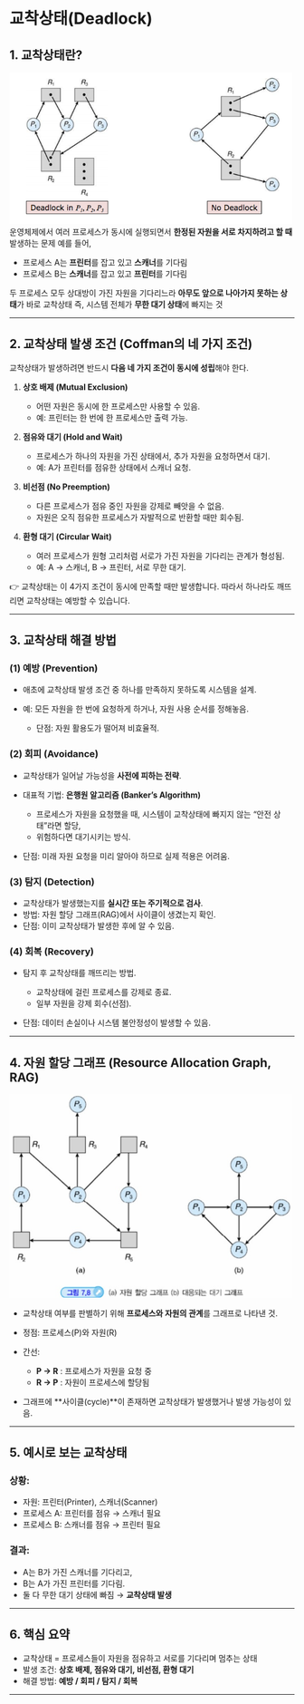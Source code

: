 # 교착상태(Deadlock)

## 1. 교착상태란?
<img src="./images/교착상태1.png" alt="교착상태1" width="500"/><br/>
운영체제에서 여러 프로세스가 동시에 실행되면서 **한정된 자원을 서로 차지하려고 할 때** 발생하는 문제
예를 들어,

* 프로세스 A는 **프린터**를 잡고 있고 **스캐너**를 기다림
* 프로세스 B는 **스캐너**를 잡고 있고 **프린터**를 기다림

두 프로세스 모두 상대방이 가진 자원을 기다리느라 **아무도 앞으로 나아가지 못하는 상태**가 바로 교착상태
즉, 시스템 전체가 **무한 대기 상태**에 빠지는 것

---

## 2. 교착상태 발생 조건 (Coffman의 네 가지 조건)

교착상태가 발생하려면 반드시 **다음 네 가지 조건이 동시에 성립**해야 한다.

1. **상호 배제 (Mutual Exclusion)**

   * 어떤 자원은 동시에 한 프로세스만 사용할 수 있음.
   * 예: 프린터는 한 번에 한 프로세스만 출력 가능.

2. **점유와 대기 (Hold and Wait)**

   * 프로세스가 하나의 자원을 가진 상태에서, 추가 자원을 요청하면서 대기.
   * 예: A가 프린터를 점유한 상태에서 스캐너 요청.

3. **비선점 (No Preemption)**

   * 다른 프로세스가 점유 중인 자원을 강제로 빼앗을 수 없음.
   * 자원은 오직 점유한 프로세스가 자발적으로 반환할 때만 회수됨.

4. **환형 대기 (Circular Wait)**

   * 여러 프로세스가 원형 고리처럼 서로가 가진 자원을 기다리는 관계가 형성됨.
   * 예: A → 스캐너, B → 프린터, 서로 무한 대기.

👉 교착상태는 이 4가지 조건이 동시에 만족할 때만 발생합니다.
따라서 하나라도 깨뜨리면 교착상태는 예방할 수 있습니다.

---

## 3. 교착상태 해결 방법

### (1) 예방 (Prevention)

* 애초에 교착상태 발생 조건 중 하나를 만족하지 못하도록 시스템을 설계.
* 예: 모든 자원을 한 번에 요청하게 하거나, 자원 사용 순서를 정해놓음.

  * 단점: 자원 활용도가 떨어져 비효율적.

### (2) 회피 (Avoidance)

* 교착상태가 일어날 가능성을 **사전에 피하는 전략**.
* 대표적 기법: **은행원 알고리즘 (Banker’s Algorithm)**

  * 프로세스가 자원을 요청했을 때, 시스템이 교착상태에 빠지지 않는 “안전 상태”라면 할당,
  * 위험하다면 대기시키는 방식.
* 단점: 미래 자원 요청을 미리 알아야 하므로 실제 적용은 어려움.

### (3) 탐지 (Detection)

* 교착상태가 발생했는지를 **실시간 또는 주기적으로 검사**.
* 방법: 자원 할당 그래프(RAG)에서 사이클이 생겼는지 확인.
* 단점: 이미 교착상태가 발생한 후에 알 수 있음.

### (4) 회복 (Recovery)

* 탐지 후 교착상태를 깨뜨리는 방법.

  * 교착상태에 걸린 프로세스를 강제로 종료.
  * 일부 자원을 강제 회수(선점).
* 단점: 데이터 손실이나 시스템 불안정성이 발생할 수 있음.

---

## 4. 자원 할당 그래프 (Resource Allocation Graph, RAG)
<img src="./images/교착상태2.jpeg" alt="교착상태2" width="500"/><br/>

* 교착상태 여부를 판별하기 위해 **프로세스와 자원의 관계**를 그래프로 나타낸 것.
* 정점: 프로세스(P)와 자원(R)
* 간선:

  * **P → R** : 프로세스가 자원을 요청 중
  * **R → P** : 자원이 프로세스에 할당됨
* 그래프에 **사이클(cycle)**이 존재하면 교착상태가 발생했거나 발생 가능성이 있음.

---

## 5. 예시로 보는 교착상태

### 상황:

* 자원: 프린터(Printer), 스캐너(Scanner)
* 프로세스 A: 프린터를 점유 → 스캐너 필요
* 프로세스 B: 스캐너를 점유 → 프린터 필요

### 결과:

* A는 B가 가진 스캐너를 기다리고,
* B는 A가 가진 프린터를 기다림.
* 둘 다 무한 대기 상태에 빠짐 → **교착상태 발생**

---

## 6. 핵심 요약

* 교착상태 = 프로세스들이 자원을 점유하고 서로를 기다리며 멈추는 상태
* 발생 조건: **상호 배제, 점유와 대기, 비선점, 환형 대기**
* 해결 방법: **예방 / 회피 / 탐지 / 회복**

---
